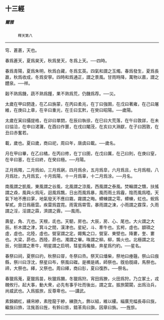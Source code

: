 

## 十三經

##### 爾雅
　　　`釋天第八`

* * *

穹、蒼蒼，天也。

春爲蒼天，夏爲昊天，秋爲旻天，冬爲上天。──四時。

春爲青陽，夏爲朱明，秋爲白藏，冬爲玄英。四氣和謂之玉燭。春爲發生，夏爲長嬴，秋爲收成，冬爲安寧。四時和爲通正，謂之景風。甘雨時降，萬物以嘉，謂之醴泉。──祥。

穀不熟爲饑，蔬不熟爲饉，果不熟爲荒，仍饑爲荐。──災。

太歲在甲曰閼逢，在乙曰旃蒙，在丙曰柔兆，在丁曰強圉，在戊曰著雍，在己曰屠維，在庚曰上章，在辛曰重光，在壬曰玄黓，在癸曰昭陽。──歲陽。

太歲在寅曰攝提格，在卯曰單閼，在辰曰執徐，在巳曰大荒落，在午曰敦牂，在未曰協洽，在申曰涒灘，在酉曰作噩，在戌曰閹茂，在亥曰大淵獻，在子曰困敦，在丑曰赤奮若。

載，歲也。夏曰歲，商曰祀，周曰年，唐虞曰載。──歲名。

月在甲曰畢，在乙曰橘，在丙曰修，在丁曰圉，在戊曰厲，在己曰則，在庚曰窒，在辛曰塞，在壬曰終，在癸曰極。──月陽。

正月爲陬，二月爲如，三月爲寎，四月爲余，五月爲皐，六月爲且，七月爲相，八月爲壯，九月爲玄，十月爲陽，十一月爲辜，十二月爲涂。──月名。

南風謂之凱風，東風謂之谷風，北風謂之涼風，西風謂之泰風。焚輪謂之穨，扶搖謂之猋，風與火爲庉，迴風爲飄，日出而風爲暴，風而雨土爲霾，陰而風爲曀。天氣下地不應曰雺，地氣發天不應曰霧。霧謂之晦。螮蝀謂之雩。螮蝀，虹也。蜺爲挈貳。弇日爲蔽雲。疾雷爲霆霓。雨䨘爲霄雪。暴雨謂之涷，小雨謂之霡霂，久雨謂之淫，淫謂之霖，濟謂之霽。──風雨。

壽星，角、亢也。天根，氐也。天駟，房也。大辰，房、心、尾也。大火謂之大辰。析木謂之津，箕斗之間，漢津也。星紀，斗、牽牛也。玄枵，虛也。顓頊之虛，虛也。北陸，虛也。營室謂之定。娵觜之口，營室、東壁也。降婁，奎、婁也。大梁，昴也。西陸，昴也。濁謂之畢。咮謂之柳。柳，鶉火也。北極謂之北辰，何鼓謂之牽牛，明星謂之启明，彗星爲欃槍，奔星爲彴約。──星名。

春祭曰祠，夏祭曰礿，秋祭曰甞，冬祭曰烝。祭天曰燔柴，祭地曰瘞薶。祭山曰庪縣，祭川曰浮沈，祭星曰布，祭風曰磔。是禷是禡，師祭也。旣伯旣禱，馬祭也。禘，大祭也。繹，又祭也。周曰繹，商曰肜，夏曰復胙。──祭名。

春獵爲蒐，夏獵爲苗，秋獵爲獮，冬獵爲狩。宵田爲獠，火田爲狩。乃立冢土，戎醜攸行。起大事，動大衆，必先有事乎社而後出，謂之宜。振旅闐闐，出爲治兵，尚威武也。入爲振旅，反尊卑也。──講武。

素錦綢杠，纁帛縿，素陞龍于縿，練旒九，飾以組，維以縷。緇廣充幅長尋曰旐，繼旐曰斾，注旄首曰旌，有鈴曰旂，錯革鳥曰旟，因章曰旃。──旌旂。

* * *

